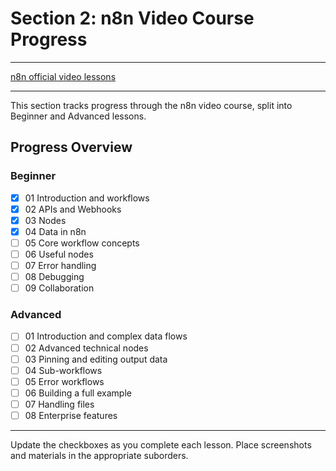 # Section 2: n8n Video Course Progress

---

[n8n official video lessons](https://docs.n8n.io/video-courses/#beginner)

---

This section tracks progress through the n8n video course, split into Beginner and Advanced lessons.

## Progress Overview

### Beginner

- [x] 01 Introduction and workflows
- [x] 02 APIs and Webhooks
- [x] 03 Nodes
- [x] 04 Data in n8n
- [ ] 05 Core workflow concepts
- [ ] 06 Useful nodes
- [ ] 07 Error handling
- [ ] 08 Debugging
- [ ] 09 Collaboration

### Advanced

- [ ] 01 Introduction and complex data flows
- [ ] 02 Advanced technical nodes
- [ ] 03 Pinning and editing output data
- [ ] 04 Sub-workflows
- [ ] 05 Error workflows
- [ ] 06 Building a full example
- [ ] 07 Handling files
- [ ] 08 Enterprise features

---

Update the checkboxes as you complete each lesson. Place screenshots and materials in the appropriate suborders.
